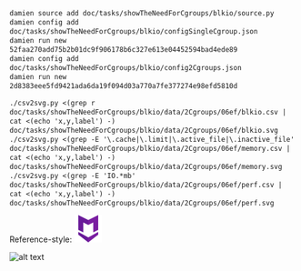 ```
damien source add doc/tasks/showTheNeedForCgroups/blkio/source.py
damien config add doc/tasks/showTheNeedForCgroups/blkio/configSingleCgroup.json
damien run new 52faa270add75b2b01dc9f906178b6c327e613e04452594bad4ede89
damien config add doc/tasks/showTheNeedForCgroups/blkio/config2Cgroups.json
damien run new 2d8383eee5fd9421ada6da19f094d03a770a7fe377274e98efd5810d
```

```
./csv2svg.py <(grep r doc/tasks/showTheNeedForCgroups/blkio/data/2Cgroups/06ef/blkio.csv | cat <(echo 'x,y,label') -) doc/tasks/showTheNeedForCgroups/blkio/data/2Cgroups/06ef/blkio.svg
./csv2svg.py <(grep -E '\.cache|\.limit|\.active_file|\.inactive_file' doc/tasks/showTheNeedForCgroups/blkio/data/2Cgroups/06ef/memory.csv | cat <(echo 'x,y,label') -) doc/tasks/showTheNeedForCgroups/blkio/data/2Cgroups/06ef/memory.svg
./csv2svg.py <(grep -E 'IO.*mb' doc/tasks/showTheNeedForCgroups/blkio/data/2Cgroups/06ef/perf.csv | cat <(echo 'x,y,label') -) doc/tasks/showTheNeedForCgroups/blkio/data/2Cgroups/06ef/perf.svg
```

Reference-style: 
![alt text][logo]

![alt text][test]

[logo]: https://github.com/adam-p/markdown-here/raw/master/src/common/images/icon48.png "Logo Title Text 2"

[test]: http://indium.rsr.lip6.fr:3000/carverdamien/damien/raw/doc/doc/tasks/showTheNeedForCgroups/blkio/data/2Cgroups/06ef/blkio.svg "test"
